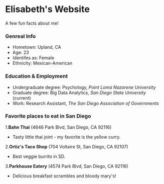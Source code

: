# Elisabeth's Website
A few fun facts about me! 

### Genreal Info 
* Hometown: Upland, CA
* Age: 23
* Identifes as: Female
* Ethnicity: Mexican-American

### Education & Employment
* Undergraduate degree: Psychology, *Point Loma Nazarene University*
* Graduate degree: Big Data Analytics, *San Diego State University* (current)
* Work: Research Assistant, *The San Diego Association of Governments* 

### Favorite places to eat in San Diego

1.**Bahn Thai** (4646 Park Blvd, San Diego, CA 92116)
  * Tasty little thai joint - my favorite is the yellow curry.
  
2.**Ortiz's Taco Shop** (704 Voltaire St, San Diego, CA 92107)
  * Best veggie burrito in SD.
  
3.**Parkhouse Eatery** (4574 Park Blvd, San Diego, CA 92116)
  * Delicious breakfast scrambles and bloody mary's! 
 
